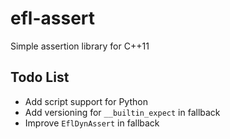 # efl-assert
Simple assertion library for C++11

## Todo List

- Add script support for Python
- Add versioning for ``__builtin_expect`` in fallback
- Improve ``EflDynAssert`` in fallback
